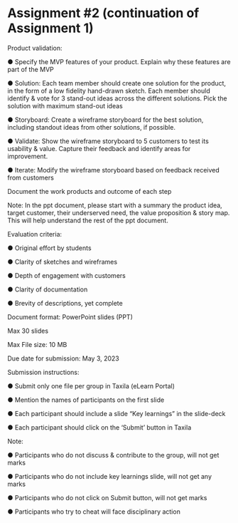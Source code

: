 # Assignment #2   (continuation of Assignment 1)

 

Product validation:

 

●       Specify the MVP features of your product. Explain why these features are part of the MVP

●       Solution: Each team member should create one solution for the product, in the form of a low fidelity hand-drawn sketch. Each member should identify & vote for 3 stand-out ideas across the different solutions. Pick the solution with maximum stand-out ideas

●       Storyboard: Create a wireframe storyboard for the best solution, including standout ideas from other solutions, if possible.

●       Validate: Show the wireframe storyboard to 5 customers to test its usability & value. Capture their feedback and identify areas for improvement.

●       Iterate: Modify the wireframe storyboard based on feedback received from customers

 

Document the work products and outcome of each step

 

Note: In the ppt document, please start with a summary the product idea, target customer, their underserved need, the value proposition & story map. This will help understand the rest of the ppt document.

 

 

Evaluation criteria:

●       Original effort by students

●       Clarity of sketches and wireframes

●       Depth of engagement with customers

●       Clarity of documentation

●       Brevity of descriptions, yet complete

 

 

Document format: PowerPoint slides (PPT)

Max 30 slides

Max File size: 10 MB

 

 

Due date for submission: May 3, 2023

 

Submission instructions:

●       Submit only one file per group in Taxila (eLearn Portal)

●       Mention the names of participants on the first slide

●       Each participant should include a slide “Key learnings” in the slide-deck

●       Each participant should click on the ‘Submit’ button in Taxila

 

Note:

●       Participants who do not discuss & contribute to the group, will not get marks

●       Participants who do not include key learnings slide, will not get any marks

●       Participants who do not click on Submit button, will not get marks

●       Participants who try to cheat will face disciplinary action